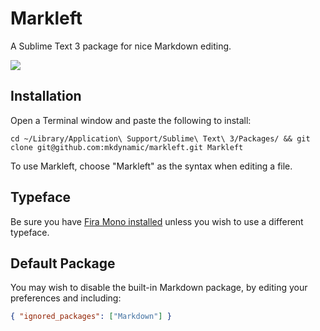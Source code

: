 # Markleft

A Sublime Text 3 package for nice Markdown editing.

![](https://scrn.es/37ImhN34IBgpHNxrz32LF5.gif)

## Installation

Open a Terminal window and paste the following to install:

```
cd ~/Library/Application\ Support/Sublime\ Text\ 3/Packages/ && git clone git@github.com:mkdynamic/markleft.git Markleft
```

To use Markleft, choose "Markleft" as the syntax when editing a file.

## Typeface

Be sure you have [Fira Mono installed](https://mozilla.github.io/Fira/) unless you wish to use a different typeface.

## Default Package

You may wish to disable the built-in Markdown package, by editing your preferences and including:

```json
{ "ignored_packages": ["Markdown"] }
```
